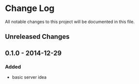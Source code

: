 # Change Log

All notable changes to this project will be documented in this file.

## Unreleased Changes

## 0.1.0 - 2014-12-29
### Added
- basic server idea
